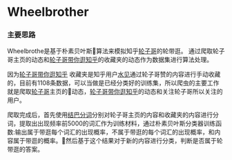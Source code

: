 # Wheelbrother

### 主要思路

Wheelbrothe是基于朴素贝叶斯算法来模拟知乎[轮子哥](https://www.zhihu.com/people/excited-vczh/answers)的轮带逛。
通过爬取轮子哥主页的动态和[轮子哥带你逛知乎](https://www.zhihu.com/collection/61913303)的收藏夹的动态作为数据集进行算法处理。

因为[轮子哥带你逛知乎](https://www.zhihu.com/collection/61913303) 收藏夹是知乎用户[水见](https://www.zhihu.com/people/shui-jian/answers)通过轮子哥赞的内容进行手动收藏的，目前有1108条数据，可以当做是已经分类好的训练集，所以爬虫的主要工作就是爬取[轮子哥](https://www.zhihu.com/people/excited-vczh/answers)主页的动态，[轮子哥带你逛知乎](https://www.zhihu.com/collection/61913303)的动态和关注轮子哥所以关注的用户。

爬取完成后，首先使用[结巴分词](https://github.com/fxsjy/jieba)分别对轮子哥主页的内容和收藏夹的内容进行分词，提取出出现频率前5000的词汇作为训练材料，通过朴素贝叶斯分类器训练函数:输出属于带逛每个词汇的出现概率，不属于带逛的每个词汇的出现概率，和内容属于带逛的概率。然后基于这个结果对于新的内容进行分类，判断是否属于轮带逛的答案。